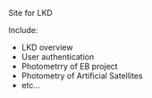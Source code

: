 Site for LKD

Include:
 * LKD overview
 * User authentication
 * Photometrry of EB project
 * Photometry of Artificial Satellites
 * etc...